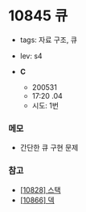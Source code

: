 # 10845 큐
 - tags: 자료 구조, 큐
 - lev: s4

- **C**
  - 200531
  - 17:20 .04
  - 시도: 1번

### 메모
 - 간단한 큐 구현 문제

### 참고
 - [[10828] 스택](https://uhug.github.io/docs/10828)
 - [[10866] 덱](https://uhug.github.io/docs/10866)